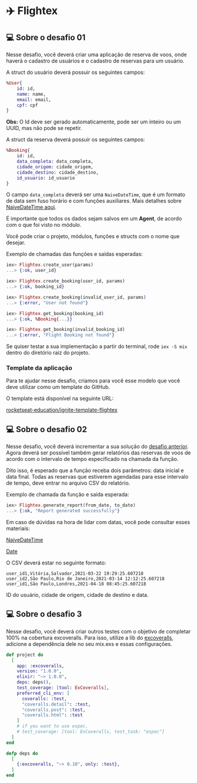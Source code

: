 # ✈️ Flightex

## 💻 Sobre o desafio 01

Nesse desafio, você deverá criar uma aplicação de reserva de voos, onde haverá o cadastro de usuários e o cadastro de reservas para um usuário.

A struct do usuário deverá possuir os seguintes campos:

```elixir
%User{
	id: id,
	name: name,
	email: email,
	cpf: cpf
}
```

**Obs:** O Id deve ser gerado automaticamente, pode ser um inteiro ou um UUID, mas não pode se repetir.

A struct da reserva deverá possuir os seguintes campos:

```elixir
%Booking{
	id: id,
	data_completa: data_completa,
	cidade_origem: cidade_origem,
	cidade_destino: cidade_destino,
	id_usuario: id_usuario
}
```

O campo `data_completa` deverá ser uma `NaiveDateTime`, que é um formato de data sem fuso horário e com funções auxiliares. Mais detalhes sobre [NaiveDateTime aqui](https://hexdocs.pm/elixir/NaiveDateTime.html#content).

É importante que todos os dados sejam salvos em um **Agent**, de acordo com o que foi visto no módulo.

Você pode criar o projeto, módulos, funções e structs com o nome que desejar.

Exemplo de chamadas das funções e saídas esperadas:

```elixir
iex> Flightex.create_user(params)
...> {:ok, user_id}

iex> Flightex.create_booking(user_id, params)
...> {:ok, booking_id}

iex> Flightex.create_booking(invalid_user_id, params)
...> {:error, "User not found"}

iex> Flightex.get_booking(booking_id)
...> {:ok, %Booking{...}}

iex> Flightex.get_booking(invalid_booking_id)
...> {:error, "Flight Booking not found"}
```

Se quiser testar a sua implementação a partir do terminal, rode `iex -S mix` dentro do diretório raiz do projeto.

### Template da aplicação

Para te ajudar nesse desafio, criamos para você esse modelo que você deve utilizar como um template do GitHub.

O template está disponível na seguinte URL:

[rocketseat-education/ignite-template-flightex](https://github.com/rocketseat-education/ignite-template-flightex)


## 💻 Sobre o desafio 02

Nesse desafio, você deverá incrementar a sua solução do [desafio anterior](https://www.notion.so/Desafio-01-Reservas-de-voos-f5fd8814ce904360b2500449143e589e). Agora deverá ser possível também gerar relatórios das reservas de voos de acordo com o intervalo de tempo especificado na chamada da função.

Dito isso, é esperado que a função receba dois parâmetros: data inicial e data final. Todas as reservas que estiverem agendadas para esse intervalo de tempo, deve entrar no arquivo CSV do relatório.

Exemplo de chamada da função e saída esperada:

```elixir
iex> Flightex.generate_report(from_date, to_date)
...> {:ok, "Report generated successfully"}
```

Em caso de dúvidas na hora de lidar com datas, você pode consultar esses materiais:

[NaiveDateTime](https://hexdocs.pm/elixir/NaiveDateTime.html#content)

[Date](https://hexdocs.pm/elixir/Date.html)

O CSV deverá estar no seguinte formato:

```
user_id1,Vitória,Salvador,2021-03-22 19:29:25.607218
user_id2,São Paulo,Rio de Janeiro,2021-03-14 12:12:25.607218
user_id1,São Paulo,Londres,2021-04-18 08:45:25.607218
```

ID do usuário, cidade de origem, cidade de destino e data.

## 💻 Sobre o desafio 3

Nesse desafio, você deverá criar outros testes com o objetivo de completar 100% na cobertura excoveralls. Para isso, utilize a lib do [excoveralls](https://github.com/parroty/excoveralls), adicione a dependência dele no seu mix.exs e essas configurações.

```elixir
def project do
  [
    app: :excoveralls,
    version: "1.0.0",
    elixir: "~> 1.0.0",
    deps: deps(),
    test_coverage: [tool: ExCoveralls],
    preferred_cli_env: [
      coveralls: :test,
      "coveralls.detail": :test,
      "coveralls.post": :test,
      "coveralls.html": :test
    ]
    # if you want to use espec,
    # test_coverage: [tool: ExCoveralls, test_task: "espec"]
  ]
end

defp deps do
  [
    {:excoveralls, "~> 0.10", only: :test},
  ]
end
```
